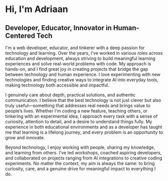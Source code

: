 # Hi, I'm Adriaan

## Developer, Educator, Innovator in Human-Centered Tech

I'm a web developer, educator, and tinkerer with a deep passion for technology and learning. Over the years, I've worked in various roles across education and development, always striving to build meaningful learning experiences and solve real-world problems with code. My approach is hands-on, and I find great joy in creating projects that bridge the gap between technology and human experience. I love experimenting with new technologies and finding creative ways to integrate AI into everyday tools, making technology both accessible and impactful.

I genuinely care about depth, practical solutions, and authentic communication. I believe that the best technology is not just clever but also truly useful—something that addresses real needs and brings value to people’s lives. Whether I'm coding a new feature, teaching others, or tinkering with an experimental idea, I approach every task with a sense of curiosity, attention to detail, and a desire to understand things fully. My experience in both educational environments and as a developer has taught me that learning is a lifelong journey, and every problem is an opportunity to grow and innovate.

Beyond technology, I enjoy working with people, sharing my knowledge, and learning from others. I’ve led workshops, coached aspiring developers, and collaborated on projects ranging from AI integrations to creative coding experiments. No matter the context, my aim is always the same: to bring curiosity, care, and a genuine drive for meaningful impact to everything I do.
